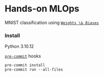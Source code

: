 # Hands-on MLOps

MNIST classification using [`Weights \& Biases`](https://docs.wandb.ai/quickstart)

### Install

Python 3.10.12

[`pre-commit`](https://pre-commit.com/) hooks
```
pre-commit install
pre-commit run --all-files
```
